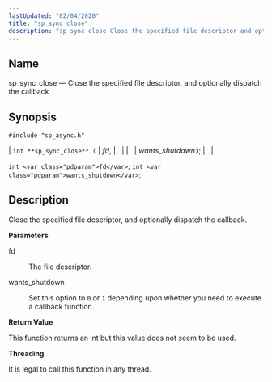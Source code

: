 ```yaml
---
lastUpdated: "02/04/2020"
title: "sp_sync_close"
description: "sp sync close Close the specified file descriptor and optionally dispatch the callback int sp sync close fd wants shutdown int fd int wants shutdown Close the specified file descriptor and optionally dispatch the callback fd The file descriptor wants shutdown Set this option to 0 or 1 depending upon..."
---
```


<a name="apis.sp_sync_close"></a> 
## Name

sp_sync_close — Close the specified file descriptor, and optionally dispatch the callback

## Synopsis

`#include "sp_async.h"`

| `int **sp_sync_close** (` | <var class="pdparam">fd</var>, |   |
|   | <var class="pdparam">wants_shutdown</var>`)`; |   |

`int <var class="pdparam">fd</var>`;
`int <var class="pdparam">wants_shutdown</var>`;<a name="idp52026896"></a> 
## Description

Close the specified file descriptor, and optionally dispatch the callback.

**<a name="idp52028160"></a> Parameters**

<dl class="variablelist">

<dt>fd</dt>

<dd>

The file descriptor.

</dd>

<dt>wants_shutdown</dt>

<dd>

Set this option to `0` or `1` depending upon whether you need to execute a callback function.

</dd>

</dl>

**<a name="idp52033664"></a> Return Value**

This function returns an int but this value does not seem to be used.

**<a name="idp52034624"></a> Threading**

It is legal to call this function in any thread.